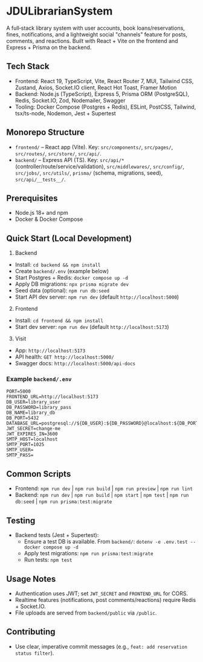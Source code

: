 # JDULibrarianSystem

A full‑stack library system with user accounts, book loans/reservations, fines, notifications, and a lightweight social "channels" feature for posts, comments, and reactions. Built with React + Vite on the frontend and Express + Prisma on the backend.

## Tech Stack
- Frontend: React 19, TypeScript, Vite, React Router 7, MUI, Tailwind CSS, Zustand, Axios, Socket.IO client, React Hot Toast, Framer Motion
- Backend: Node.js (TypeScript), Express 5, Prisma ORM (PostgreSQL), Redis, Socket.IO, Zod, Nodemailer, Swagger
- Tooling: Docker Compose (Postgres + Redis), ESLint, PostCSS, Tailwind, tsx/ts-node, Nodemon, Jest + Supertest

## Monorepo Structure
- `frontend/` – React app (Vite). Key: `src/components/`, `src/pages/`, `src/routes/`, `src/store/`, `src/api/`.
- `backend/` – Express API (TS). Key: `src/api/*` (controller/route/service/validation), `src/middlewares/`, `src/config/`, `src/jobs/`, `src/utils/`, `prisma/` (schema, migrations, seed), `src/api/__tests__/`.

## Prerequisites
- Node.js 18+ and npm
- Docker & Docker Compose

## Quick Start (Local Development)
1) Backend
- Install: `cd backend && npm install`
- Create `backend/.env` (example below)
- Start Postgres + Redis: `docker compose up -d`
- Apply DB migrations: `npx prisma migrate dev`
- Seed data (optional): `npm run db:seed`
- Start API dev server: `npm run dev` (default `http://localhost:5000`)

2) Frontend
- Install: `cd frontend && npm install`
- Start dev server: `npm run dev` (default `http://localhost:5173`)

3) Visit
- App: `http://localhost:5173`
- API health: `GET http://localhost:5000/`
- Swagger docs: `http://localhost:5000/api-docs`

### Example `backend/.env`
```
PORT=5000
FRONTEND_URL=http://localhost:5173
DB_USER=library_user
DB_PASSWORD=library_pass
DB_NAME=library_db
DB_PORT=5432
DATABASE_URL=postgresql://${DB_USER}:${DB_PASSWORD}@localhost:${DB_PORT}/${DB_NAME}
JWT_SECRET=change-me
JWT_EXPIRES_IN=3600
SMTP_HOST=localhost
SMTP_PORT=1025
SMTP_USER=
SMTP_PASS=
```

## Common Scripts
- Frontend: `npm run dev` | `npm run build` | `npm run preview` | `npm run lint`
- Backend: `npm run dev` | `npm run build` | `npm start` | `npm test` | `npm run db:seed` | `npm run prisma:test:migrate`

## Testing
- Backend tests (Jest + Supertest):
  - Ensure a test DB is available. From `backend/`: `dotenv -e .env.test -- docker compose up -d`
  - Apply test migrations: `npm run prisma:test:migrate`
  - Run tests: `npm test`

## Usage Notes
- Authentication uses JWT; set `JWT_SECRET` and `FRONTEND_URL` for CORS.
- Realtime features (notifications, post comments/reactions) require Redis + Socket.IO.
- File uploads are served from `backend/public` via `/public`.

## Contributing
- Use clear, imperative commit messages (e.g., `feat: add reservation status filter`).
